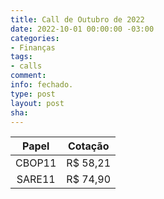 ```yaml
---
title: Call de Outubro de 2022
date: 2022-10-01 00:00:00 -03:00
categories:
- Finanças
tags:
- calls
comment: 
info: fechado.
type: post
layout: post
sha: 
---
```


| **Papel** | **Cotação** |
|:---------:|:-----------:|
| CBOP11 | R$ 58,21 |
| SARE11 | R$ 74,90 |
